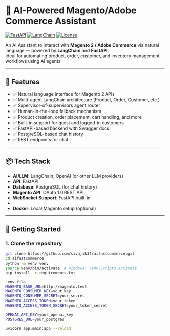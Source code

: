 # 🧠 AI-Powered Magento/Adobe Commerce Assistant

[![FastAPI](https://img.shields.io/badge/FastAPI-async--ready-green.svg)](https://fastapi.tiangolo.com/)
[![LangChain](https://img.shields.io/badge/LangChain-Agents-blue)](https://www.langchain.com/)
[![License](https://img.shields.io/github/license/sivajik34/aifastcommerce)](./LICENSE)

An AI Assistant to interact with **Magento 2 / Adobe Commerce** via natural language — powered by **LangChain** and **FastAPI**.  
Ideal for automating product, order, customer, and inventory management workflows using AI agents.

---

## 🚀 Features

- ✅ Natural language interface for Magento 2 APIs
- ✅ Multi-agent LangChain architecture (Product, Order, Customer, etc.)
- ✅ Supervisor-of-supervisors agent router
- ✅ Human-in-the-loop fallback mechanism
- ✅ Product creation, order placement, cart handling, and more
- ✅ Built-in support for guest and logged-in customers
- ✅ FastAPI-based backend with Swagger docs
- ✅ PostgreSQL-based chat history
- ✅ REST endpoints for chat
  
---

## 📦 Tech Stack

- **AI/LLM**: LangChain, OpenAI (or other LLM providers)
- **API**: FastAPI
- **Database**: PostgreSQL (for chat history)
- **Magento API**: OAuth 1.0 REST API
- **WebSocket Support**: FastAPI built-in
-
- **Docker**: Local Magento setup (optional)

---

## 🧰 Getting Started

### 1. Clone the repository

```bash
git clone https://github.com/sivajik34/aifastcommerce.git
cd aifastcommerce
python -m venv venv
source venv/bin/activate  # Windows: venv\Scripts\activate
pip install -r requirements.txt

.env file
MAGENTO_BASE_URL=http://magento.test
MAGENTO_CONSUMER_KEY=your_key
MAGENTO_CONSUMER_SECRET=your_secret
MAGENTO_ACCESS_TOKEN=your_token
MAGENTO_ACCESS_TOKEN_SECRET=your_token_secret

OPENAI_API_KEY=your_openai_key
POSTGRES_URL=your_postgres

uvicorn app.main:app --reload

